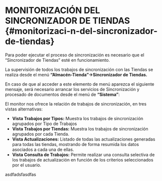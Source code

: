 # MONITORIZACIÓN DEL SINCRONIZADOR DE TIENDAS {#monitorizaci-n-del-sincronizador-de-tiendas}

Para poder ejecutar el proceso de sincronización es necesario que el “Sincronizador de Tiendas” esté en funcionamiento.

La supervisión de todos los trabajos de sincronización con las Tiendas se realiza desde el menú **“Almacén-Tienda”-&gt;Sincronizador de Tiendas.**

En caso de que al acceder a este elemento de menú aparezca el siguiente mensaje, será necesario arrancar los servicios de Sincronización y procesado de documentos desde el menú de **“Sistema”**:

El monitor nos ofrece la relación de trabajos de sincronización, en tres vistas alternativas:

* **Vista Trabajos por Tipos:** Muestra los trabajos de sincronización agrupados por Tipo de Trabajos
* **Vista Trabajos por Tiendas:** Muestra los trabajos de sincronización agrupados por cada Tienda.
* **Vista Actualizaciones:** Listado de todas las actualizaciones generadas para todas las tiendas, mostrando de forma resumida los datos asociados a cada una de ellas.
* **Vista Consulta de Trabajos:** Permite realizar una consulta selectiva de los trabajos de actualización en función de los criterios seleccionados por el usuario.


asdfadsfasdfas

